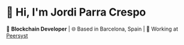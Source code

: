 # 👋 Hi, I'm Jordi Parra Crespo

🎯 **Blockchain Developer** | 🌐 Based in Barcelona, Spain | 🏢 Working at [Peersyst](https://www.peersyst.com/)


